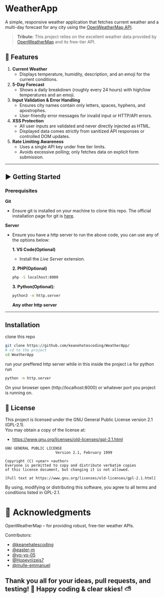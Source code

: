 # WeatherApp

A simple, responsive weather application that fetches current weather and a multi-day forecast for any city using the [OpenWeatherMap API](https://openweathermap.com/).  

> **Tribute:** This project relies on the excellent weather data provided by [OpenWeatherMap](https://openweathermap.com/) and its free-tier API.


## 🔧 Features

1. **Current Weather**  
   - Displays temperature, humidity, description, and an emoji for the current conditions.  
2. **5-Day Forecast**  
   - Shows a daily breakdown (roughly every 24 hours) with high/low temperatures and an emoji.  
3. **Input Validation & Error Handling**  
   - Ensures city names contain only letters, spaces, hyphens, and apostrophes.  
   - User-friendly error messages for invalid input or HTTP/API errors.  
4. **XSS Protection**  
   - All user inputs are validated and never directly injected as HTML.  
   - Displayed data comes strictly from sanitized API responses or controlled DOM updates.  
5. **Rate Limiting Awareness**  
   - Uses a single API key under free tier limits.  
   - Avoids excessive polling; only fetches data on explicit form submission.

---

## ▶️ Getting Started

### Prerequisites

  **Git**
- Ensure git is installed on your machine to clone this repo. The official installation page for git is [here](https://git-scm.com/downloads).
  
 **Server**
- Ensure you have a http server to run the above code, you can use any of the options below:

  **1. VS Code(Optional)**  
  - Install the *Live Server* extension.

  **2. PHP(Optional)**  
  ```bash
  php -S localhost:8000
  ```
  **3. Python(Optional):**
  ```bash
  python3 -m http.server
  ````
  **Any other http server**
---
## Installation
clone this repo
```bash
git clone https://github.com/keanehatescoding/WeatherApp/
# cd to the project
cd WeatherApp
```
run your preffered http server while in this inside the project i.e for python run
```bash
python -m http.server
```
On your browser open (http://localhost:8000) or whatever port you project is running on.

## 📝 License

This project is licensed under the GNU General Public License version 2.1 (GPL-2.1).  
You may obtain a copy of the license at:

- https://www.gnu.org/licenses/old-licenses/gpl-2.1.html

```text
GNU GENERAL PUBLIC LICENSE
                       Version 2.1, February 1999

Copyright (C) <year> <author>
Everyone is permitted to copy and distribute verbatim copies
of this license document, but changing it is not allowed.

[Full text at https://www.gnu.org/licenses/old-licenses/gpl-2.1.html]
```
By using, modifying or distributing this software, you agree to all terms and conditions listed in GPL-2.1.

# 🙏 Acknowledgments
OpenWeatherMap – for providing robust, free-tier weather APIs.

Contributors:  
- [@keanehatescoding](https://github.com/keanehatescoding)  
- [@easter-m](https://github.com/easter-m)  
- [@yo-yo-05](https://github.com/yo-yo-05)  
- [@Hopeyriizeis7](https://github.com/Hopeyriizeis7)  
- [@mulle-emmanuel](https://github.com/mulle-emmanuel)
  
Thank you all for your ideas, pull requests, and testing! 🙌
Happy coding & clear skies! ⛅
---
